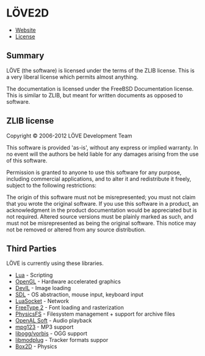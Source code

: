 # LÖVE2D

* [Website](http://love2d.org)
* [License](http://love2d.org/wiki/License)

## Summary

LÖVE (the software) is licensed under the terms of the ZLIB license. This is a very liberal license which permits almost anything.

The documentation is licensed under the FreeBSD Documentation license. This is similar to ZLIB, but meant for written documents as opposed to software.

## ZLIB license

Copyright © 2006-2012 LÖVE Development Team

This software is provided 'as-is', without any express or implied warranty. In no event will the authors be held liable for any damages arising from the use of this software.

Permission is granted to anyone to use this software for any purpose, including commercial applications, and to alter it and redistribute it freely, subject to the following restrictions:

The origin of this software must not be misrepresented; you must not claim that you wrote the original software. If you use this software in a product, an acknowledgment in the product documentation would be appreciated but is not required.
Altered source versions must be plainly marked as such, and must not be misrepresented as being the original software.
This notice may not be removed or altered from any source distribution.

## Third Parties

LÖVE is currently using these libraries.

* [Lua](http://lua.org) - Scripting
* [OpenGL](http://opengl.org) - Hardware accelerated graphics
* [DevIL](http://openil.sourceforge.net) - Image loading
* [SDL](http://libsdl.org) - OS abstraction, mouse input, keyboard input
* [LuaSocket](http://www.tecgraf.puc-rio.br/~diego/professional/luasocket) - Network
* [FreeType 2](http://www.freetype.org) - Font loading and rasterization
* [PhysicsFS](http://icculus.org/physfs) - Filesystem management + support for archive files
* [OpenAL Soft](http://kcat.strangesoft.net/openal.html) - Audio playback
* [mpg123](http://www.mpg123.de) - MP3 support
* [libogg/vorbis](http://xiph.org/vorbis) - OGG support
* [libmodplug](http://modplug-xmms.sourceforge.net) - Tracker formats suppor
* [Box2D](http://box2d.org) - Physics
